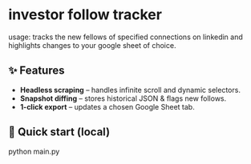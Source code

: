 # investor follow tracker

usage: tracks the new fellows of specified connections on linkedin and highlights changes to your google sheet of choice.

## ✨ Features
* **Headless scraping** – handles infinite scroll and dynamic selectors.
* **Snapshot diffing** – stores historical JSON & flags new follows.
* **1-click export** – updates a chosen Google Sheet tab.

## 🚀 Quick start (local)
python main.py
